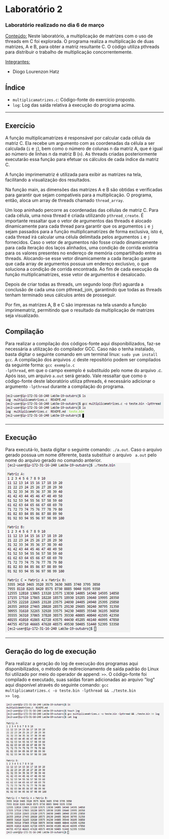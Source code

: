 <h1>Laboratório 2</h1>

<h3>Laboratório realizado no dia 6 de março</h3>

<ins>Conteúdo:</ins> Neste laboratório, a multiplicação de matrizes com o uso de threads em C foi explorada. O programa realiza a multiplicação de duas matrizes, A e B, para obter a matriz resultante C. O código utiliza pthreads para distribuir o trabalho de multiplicação concorrentemente.

<ins>Integrantes:</ins>

- Diogo Lourenzon Hatz

<h2>Índice</h2>

<ul>
<li><code>multiplicamatrizes.c</code>: Código-fonte do exercício proposto. 
<li><code>log</code>: Log das saída relativa à execução do programa acima.
</ul>

<hr>
<h2>Exercício</h2>
A função multiplicamatrizes é responsável por calcular cada célula da matriz C. Ela recebe um argumento com as coordenadas da célula a ser calculada (<code>i</code> e <code>j</code>), bem como o número de colunas n da matriz A, que é igual ao número de linhas n da matriz B (<code>n</code>). As threads criadas posteriormente executarão essa função para efetuar os cálculos de cada índice da matriz C.

A função imprimematriz é utilizada para exibir as matrizes na tela, facilitando a visualização dos resultados.

Na função main, as dimensões das matrizes A e B são obtidas e verificadas para garantir que sejam compatíveis para a multiplicação. O programa, então, aloca um array de threads chamado <code>thread_array</code>.

Um loop aninhado percorre as coordenadas das células de matriz C. Para cada célula, uma nova thread é criada utilizando <code>pthread_create</code>. É importante ressaltar que o vetor de argumentos das threads é alocado dinamicamente para cada thread para garantir que os argumentos <code>i</code> e <code>j</code> sejam passados para a função multiplicamatrizes de forma exclusiva, isto é, cada thread irá calcular uma célula delimitada pelos argumentos <code>i</code> e <code>j</code> fornecidos. Caso o vetor de argumentos não fosse criado dinamicamente para cada iteração dos laços alinhados, uma condição de corrida existiria para os valores presentes no endereço de memória compartilhado entre as threads. Alocando-se esse vetor dinamicamente a cada iteração garante que cada array de argumentos possua um endereço exclusivo, o que soluciona a condição de corrida encontrada. Ao fim de cada execução da função multiplicamatrizes, esse vetor de argumentos é desalocado.

Depois de criar todas as threads, um segundo loop (for) aguarda a conclusão de cada uma com pthread_join, garantindo que todas as threads tenham terminado seus cálculos antes de prosseguir.

Por fim, as matrizes A, B e C são impressas na tela usando a função imprimematriz, permitindo que o resultado da multiplicação de matrizes seja visualizado.

<h2>Compilação</h2>

Para realizar a compilação dos códigos-fonte aqui disponibilizados, faz-se necessária a utilização do compilador GCC. Caso não o tenha instalado, basta digitar o seguinte comando em um terminal linux: <code>sudo yum install gcc</code>. A compilação dos arquivos .c deste repositório podem ser compilados da seguinte forma: <code>gcc exemplo.c -lpthread</code>, em que o campo exemplo é substituído pelo nome do arquivo .c. Após isso, um arquivo <code>a.out</code> será gerado. Vale ressaltar que como o código-fonte deste laboratório utiliza pthreads, é necessário adicionar o argumento <code>-lpthread</code> durante a compilação do programa.

<img src="https://raw.githubusercontent.com/Hatz-D/Parallel-Computing/main/src/Lab02/compilacao.png" alt="Processo de compilação">

<hr>
<h2>Execução</h2>
Para executá-lo, basta digitar o seguinte comando: <code>./a.out</code>. Caso o arquivo gerado possua um nome diferente, basta substituir o arquivo <code> a.out</code> pelo nome do arquivo gerado no comando anterior.
<img src="https://raw.githubusercontent.com/Hatz-D/Parallel-Computing/main/src/Lab02/execucao.png" alt="Processo de execução">

<hr>
<h2>Geração do log de execução</h2>

Para realizar a geração do log de execução dos programas aqui disponibilizados, o método de redirecionamento de saída padrão do Linux foi utilizado por meio do operador de append: <code>>></code>. O código-fonte foi compilado e executado, suas saídas foram adicionadas ao arquivo "log" aqui disponível através do seguinte comando: <code>gcc multiplicamatrizes.c -o teste.bin -lpthread && ./teste.bin >> log</code>.

<img src="https://raw.githubusercontent.com/Hatz-D/Parallel-Computing/main/src/Lab02/logs.png" alt="Processo de geração do log">



